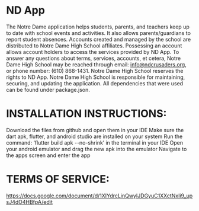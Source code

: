 # ND App

The Notre Dame application helps students, parents, and teachers keep up to date with school events and activities. It also allows parents/guardians to report student absences.
Accounts created and managed by the school are distributed to Notre Dame High School affiliates. Possessing an account allows account holders to access the services provided by ND App.
To answer any questions about terms, services, accounts, et cetera, Notre Dame High School may be reached through email: info@ndcrusaders.org, or phone number: (610) 868-1431.
Notre Dame High School reserves the rights to ND App. Notre Dame High School is responsible for maintaining, securing, and updating the application.
All dependencies that were used can be found under package.json.

# INSTALLATION INSTRUCTIONS:
Download the files from github and open them in your IDE
Make sure the dart apk, flutter, and android studio are installed on your system
Run the command: ‘flutter build apk --no-shrink’ in the terminal in your IDE
Open your android emulator and drag the new apk into the emulator
Navigate to the apps screen and enter the app

# TERMS OF SERVICE:
https://docs.google.com/document/d/1XIYdrcLinQwyIJDGyuC1XXctNxIi9_upsJ4dO4HBfpA/edit

